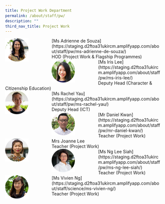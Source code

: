 ```yaml
---
title: Project Work Department
permalink: /about/staff/pw/
description: ""
third_nav_title: Project Work
---
```

<div>  
<div style="float: left">  
<img src="/images/Staff/PW-Adrienne-de-Souza_s.jpg" style="width:50%">
</div>  
<div></div>  
</div>
[Ms Adrienne de Souza](https://staging.d2ftoa31ukircm.amplifyapp.com/about/staff/pw/ms-adrienne-de-souza/) <br>
HOD (Project Work &amp; Flagship Programmes)

<div>  
<div style="float: left">  
<img src="/images/Staff/PW-Iris-Lee_s-2.jpg" style="width:50%">
</div>  
<div></div>  
</div>
[Ms Iris Lee](https://staging.d2ftoa31ukircm.amplifyapp.com/about/staff/pw/ms-iris-lee/) <br>
Deputy Head (Character &amp; Citizenship Education)

<div>  
<div style="float: left">  
<img src="/images/Staff/Sci-Rachel-Yau_s.jpg" style="width:50%">
</div>  
<div></div>  
</div>
[Ms Rachel Yau](https://staging.d2ftoa31ukircm.amplifyapp.com/about/staff/pw/ms-rachel-yau/) <br>
Deputy Head (ICT)

<div>  
<div style="float: left">  
<img src="/images/Staff/PW_DanielKwan_s.jpg" style="width:50%">
</div>  
<div></div>  
</div>
[Mr Daniel Kwan](https://staging.d2ftoa31ukircm.amplifyapp.com/about/staff/pw/mr-daniel-kwan/) <br>
Teacher (Project Work)

<div>  
<div style="float: left">  
<img src="/images/Staff/EL-Joanne-Lee_s.jpg" style="width:50%">
</div>  
<div></div>  
</div>
Mrs Joanne Lee
<br>
Teacher (Project Work)

<div>  
<div style="float: left">  
<img src="/images/Staff/PW-Ng-Lee-Siah_s.jpg" style="width:50%">
</div>  
<div></div>  
</div>
[Ms Ng Lee Siah](https://staging.d2ftoa31ukircm.amplifyapp.com/about/staff/pw/ms-ng-lee-siah/) <br>
Teacher (Project Work)

<div>  
<div style="float: left">  
<img src="/images/Staff/Sci-Vivien-Ng_s.jpg" style="width:50%">
</div>  
<div></div>  
</div>
[Ms Vivien Ng](https://staging.d2ftoa31ukircm.amplifyapp.com/about/staff/science/ms-vivien-ng/) <br>
Teacher (Project Work)